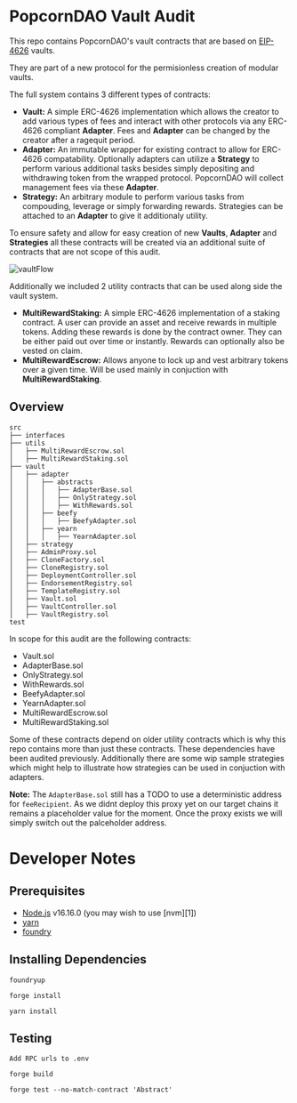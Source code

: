 # PopcornDAO Vault Audit

This repo contains PopcornDAO's vault contracts that are based on [EIP-4626](https://eips.ethereum.org/EIPS/eip-4626) vaults.

They are part of a new protocol for the permisionless creation of modular vaults.

The full system contains 3 different types of contracts:

-   **Vault:** A simple ERC-4626 implementation which allows the creator to add various types of fees and interact with other protocols via any ERC-4626 compliant **Adapter**. Fees and **Adapter** can be changed by the creator after a ragequit period.
-   **Adapter:** An immutable wrapper for existing contract to allow for ERC-4626 compatability. Optionally adapters can utilize a **Strategy** to perform various additional tasks besides simply depositing and withdrawing token from the wrapped protocol. PopcornDAO will collect management fees via these **Adapter**.
-   **Strategy:** An arbitrary module to perform various tasks from compouding, leverage or simply forwarding rewards. Strategies can be attached to an **Adapter** to give it additionaly utility.

To ensure safety and allow for easy creation of new **Vaults**, **Adapter** and **Strategies** all these contracts will be created via an additional suite of contracts that are not scope of this audit.


![vaultFlow](./vaultFlow.PNG)


Additionally we included 2 utility contracts that can be used along side the vault system.
-   **MultiRewardStaking:** A simple ERC-4626 implementation of a staking contract. A user can provide an asset and receive rewards in multiple tokens. Adding these rewards is done by the contract owner. They can be either paid out over time or instantly. Rewards can optionally also be vested on claim.
-   **MultiRewardEscrow:** Allows anyone to lock up and vest arbitrary tokens over a given time. Will be used mainly in conjuction with **MultiRewardStaking**.

## Overview
```
src
├── interfaces
├── utils
│   ├── MultiRewardEscrow.sol
│   ├── MultiRewardStaking.sol
├── vault
│   ├── adapter
│   │   ├── abstracts
│   │   │   ├── AdapterBase.sol
│   │   │   ├── OnlyStrategy.sol
│   │   │   ├── WithRewards.sol
│   │   ├── beefy
│   │   │   ├── BeefyAdapter.sol
│   │   ├── yearn
│   │   │   ├── YearnAdapter.sol
│   ├── strategy
│   ├── AdminProxy.sol
│   ├── CloneFactory.sol
│   ├── CloneRegistry.sol
│   ├── DeploymentController.sol
│   ├── EndorsementRegistry.sol
│   ├── TemplateRegistry.sol
│   ├── Vault.sol
│   ├── VaultController.sol
│   ├── VaultRegistry.sol
test
```

In scope for this audit are the following contracts:
- Vault.sol
- AdapterBase.sol
- OnlyStrategy.sol
- WithRewards.sol
- BeefyAdapter.sol
- YearnAdapter.sol
- MultiRewardEscrow.sol
- MultiRewardStaking.sol

Some of these contracts depend on older utility contracts which is why this repo contains more than just these contracts. These dependencies have been audited previously.
Additionally there are some wip sample strategies which might help to illustrate how strategies can be used in conjuction with adapters.

**Note:** The `AdapterBase.sol` still has a TODO to use a deterministic address for `feeRecipient`. As we didnt deploy this proxy yet on our target chains it remains a placeholder value for the moment. Once the proxy exists we will simply switch out the palceholder address.

# Developer Notes

## Prerequisites

-   [Node.js](https://nodejs.org/en/) v16.16.0 (you may wish to use [nvm][1])
-   [yarn](https://yarnpkg.com/)
-   [foundry](https://github.com/foundry-rs/foundry)

## Installing Dependencies
```
foundryup

forge install

yarn install
```

## Testing

```
Add RPC urls to .env

forge build

forge test --no-match-contract 'Abstract'
```